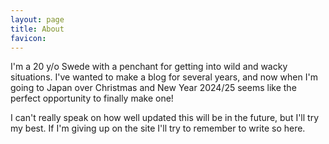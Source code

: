 ```yaml
---
layout: page
title: About
favicon: 
---
```


I'm a 20 y/o Swede with a penchant for getting into wild and wacky situations.
I've wanted to make a blog for several years, and now when I'm going to Japan over Christmas and New Year 2024/25 seems like the perfect opportunity to finally make one!

I can't really speak on how well updated this will be in the future, but I'll try my best. If I'm giving up on the site I'll try to remember to write so here.
